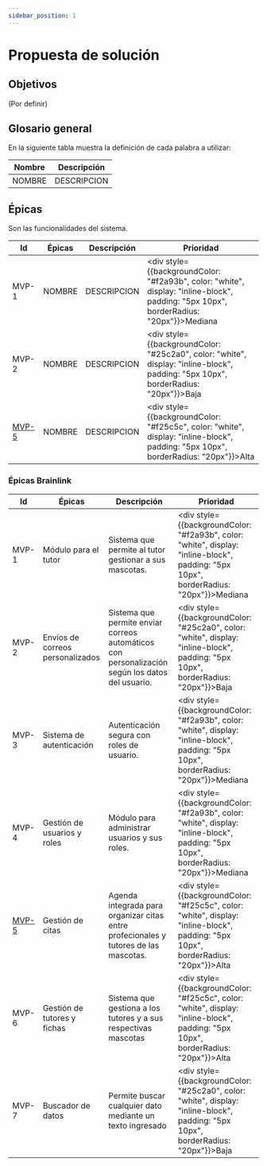 ```yaml
---
sidebar_position: 1
---
```


# Propuesta de solución


## Objetivos
(Por definir)

## Glosario general
En la siguiente tabla muestra la definición de cada palabra a utilizar:

| Nombre| Descripción
|-|-|
|NOMBRE|DESCRIPCION|


## Épicas
Son las funcionalidades del sistema.

|Id|Épicas|Descripción|Prioridad|
|-|-|-|-|
|MVP-1|NOMBRE|DESCRIPCION|<div style={{backgroundColor: "#f2a93b", color: "white", display: "inline-block", padding: "5px 10px", borderRadius: "20px"}}>Mediana</div>|
|MVP-2|NOMBRE|DESCRIPCION|<div style={{backgroundColor: "#25c2a0", color: "white", display: "inline-block", padding: "5px 10px", borderRadius: "20px"}}>Baja</div>|
|[MVP-5](./epicas/mvp-5#historias-usuario)|NOMBRE|DESCRIPCION|<div style={{backgroundColor: "#f25c5c", color: "white", display: "inline-block", padding: "5px 10px", borderRadius: "20px"}}>Alta</div>|


### Épicas Brainlink

| Id     | Épicas                       | Descripción                                                                                   | Prioridad                                                                                              |
|--------|------------------------------|-----------------------------------------------------------------------------------------------|-------------------------------------------------------------------------------------------------------|
| MVP-1  | Módulo para el tutor         | Sistema que permite al tutor gestionar a sus mascotas.                                               | <div style={{backgroundColor: "#f2a93b", color: "white", display: "inline-block", padding: "5px 10px", borderRadius: "20px"}}>Mediana</div>  |
| MVP-2  | Envíos de correos personalizados | Sistema que permite enviar correos automáticos con personalización según los datos del usuario. | <div style={{backgroundColor: "#25c2a0", color: "white", display: "inline-block", padding: "5px 10px", borderRadius: "20px"}}>Baja</div> |
| MVP-3  | Sistema de autenticación     | Autenticación segura con roles de usuario.                                                   | <div style={{backgroundColor: "#f2a93b", color: "white", display: "inline-block", padding: "5px 10px", borderRadius: "20px"}}>Mediana</div>  |
| MVP-4  | Gestión de usuarios y roles  | Módulo para administrar usuarios y sus roles.                                                | <div style={{backgroundColor: "#f2a93b", color: "white", display: "inline-block", padding: "5px 10px", borderRadius: "20px"}}>Mediana</div>    |
| [MVP-5](./epicas/mvp-5#historias-usuario)  | Gestión de citas             | Agenda integrada para organizar citas entre profecionales y tutores de las mascotas.                               | <div style={{backgroundColor: "#f25c5c", color: "white", display: "inline-block", padding: "5px 10px", borderRadius: "20px"}}>Alta</div>  |
| MVP-6 | Gestión de tutores y fichas | Sistema que gestiona a los tutores y a sus respectivas mascotas | <div style={{backgroundColor: "#f25c5c", color: "white", display: "inline-block", padding: "5px 10px", borderRadius: "20px"}}>Alta</div>  |
| MVP-7 | Buscador de datos | Permite buscar cualquier dato mediante un texto ingresado | <div style={{backgroundColor: "#25c2a0", color: "white", display: "inline-block", padding: "5px 10px", borderRadius: "20px"}}>Baja</div>  |

